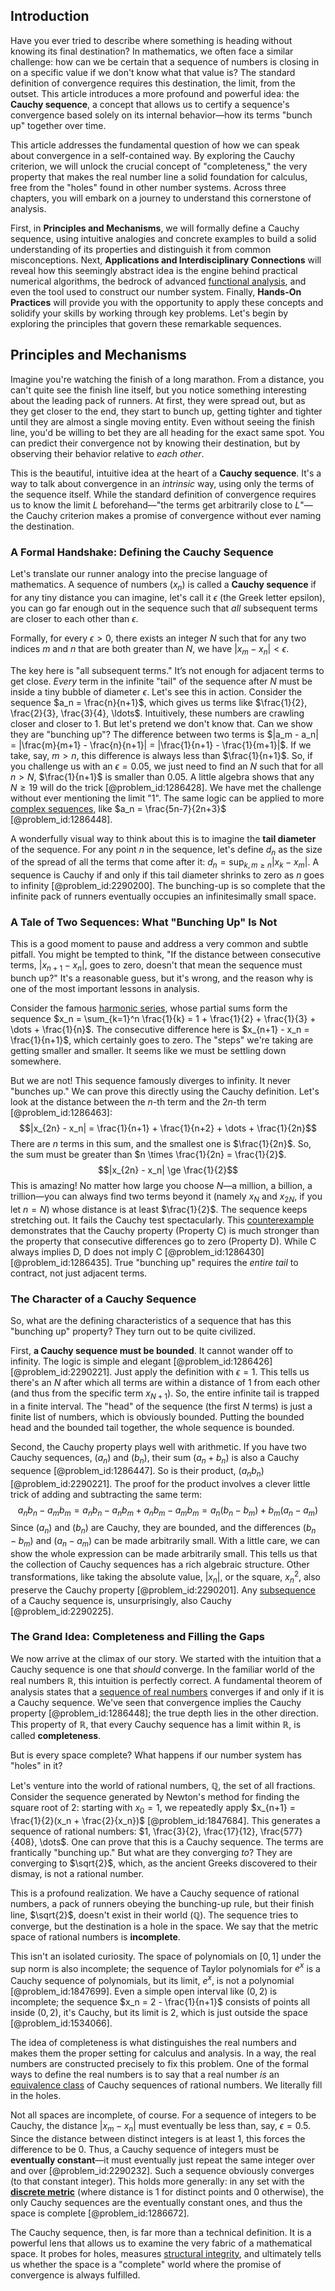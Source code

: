 ## Introduction
Have you ever tried to describe where something is heading without knowing its final destination? In mathematics, we often face a similar challenge: how can we be certain that a sequence of numbers is closing in on a specific value if we don't know what that value is? The standard definition of convergence requires this destination, the limit, from the outset. This article introduces a more profound and powerful idea: the **Cauchy sequence**, a concept that allows us to certify a sequence's convergence based solely on its internal behavior—how its terms "bunch up" together over time.

This article addresses the fundamental question of how we can speak about convergence in a self-contained way. By exploring the Cauchy criterion, we will unlock the crucial concept of "completeness," the very property that makes the real number line a solid foundation for calculus, free from the "holes" found in other number systems. Across three chapters, you will embark on a journey to understand this cornerstone of analysis.

First, in **Principles and Mechanisms**, we will formally define a Cauchy sequence, using intuitive analogies and concrete examples to build a solid understanding of its properties and distinguish it from common misconceptions. Next, **Applications and Interdisciplinary Connections** will reveal how this seemingly abstract idea is the engine behind practical numerical algorithms, the bedrock of advanced [functional analysis](@article_id:145726), and even the tool used to construct our number system. Finally, **Hands-On Practices** will provide you with the opportunity to apply these concepts and solidify your skills by working through key problems. Let's begin by exploring the principles that govern these remarkable sequences.

## Principles and Mechanisms

Imagine you're watching the finish of a long marathon. From a distance, you can't quite see the finish line itself, but you notice something interesting about the leading pack of runners. At first, they were spread out, but as they get closer to the end, they start to bunch up, getting tighter and tighter until they are almost a single moving entity. Even without seeing the finish line, you'd be willing to bet they are all heading for the exact same spot. You can predict their convergence not by knowing their destination, but by observing their behavior relative to *each other*.

This is the beautiful, intuitive idea at the heart of a **Cauchy sequence**. It's a way to talk about convergence in an *intrinsic* way, using only the terms of the sequence itself. While the standard definition of convergence requires us to know the limit $L$ beforehand—"the terms get arbitrarily close to $L$"—the Cauchy criterion makes a promise of convergence without ever naming the destination.

### A Formal Handshake: Defining the Cauchy Sequence

Let's translate our runner analogy into the precise language of mathematics. A sequence of numbers $(x_n)$ is called a **Cauchy sequence** if for any tiny distance you can imagine, let's call it $\epsilon$ (the Greek letter epsilon), you can go far enough out in the sequence such that *all* subsequent terms are closer to each other than $\epsilon$.

Formally, for every $\epsilon > 0$, there exists an integer $N$ such that for any two indices $m$ and $n$ that are both greater than $N$, we have $|x_m - x_n| < \epsilon$.

The key here is "all subsequent terms." It’s not enough for adjacent terms to get close. *Every* term in the infinite "tail" of the sequence after $N$ must be inside a tiny bubble of diameter $\epsilon$. Let's see this in action. Consider the sequence $a_n = \frac{n}{n+1}$, which gives us terms like $\frac{1}{2}, \frac{2}{3}, \frac{3}{4}, \ldots$. Intuitively, these numbers are crawling closer and closer to 1. But let's pretend we don't know that. Can we show they are "bunching up"? The difference between two terms is $|a_m - a_n| = |\frac{m}{m+1} - \frac{n}{n+1}| = |\frac{1}{n+1} - \frac{1}{m+1}|$. If we take, say, $m > n$, this difference is always less than $\frac{1}{n+1}$. So, if you challenge us with an $\epsilon = 0.05$, we just need to find an $N$ such that for all $n > N$, $\frac{1}{n+1}$ is smaller than $0.05$. A little algebra shows that any $N \ge 19$ will do the trick [@problem_id:1286428]. We have met the challenge without ever mentioning the limit "1". The same logic can be applied to more [complex sequences](@article_id:174547), like $a_n = \frac{5n-7}{2n+3}$ [@problem_id:1286448].

A wonderfully visual way to think about this is to imagine the **tail diameter** of the sequence. For any point $n$ in the sequence, let's define $d_n$ as the size of the spread of all the terms that come after it: $d_n = \sup_{k,m \ge n} |x_k - x_m|$. A sequence is Cauchy if and only if this tail diameter shrinks to zero as $n$ goes to infinity [@problem_id:2290200]. The bunching-up is so complete that the infinite pack of runners eventually occupies an infinitesimally small space.

### A Tale of Two Sequences: What "Bunching Up" Is Not

This is a good moment to pause and address a very common and subtle pitfall. You might be tempted to think, "If the distance between consecutive terms, $|x_{n+1} - x_n|$, goes to zero, doesn't that mean the sequence must bunch up?" It's a reasonable guess, but it's wrong, and the reason why is one of the most important lessons in analysis.

Consider the famous [harmonic series](@article_id:147293), whose partial sums form the sequence $x_n = \sum_{k=1}^n \frac{1}{k} = 1 + \frac{1}{2} + \frac{1}{3} + \dots + \frac{1}{n}$. The consecutive difference here is $x_{n+1} - x_n = \frac{1}{n+1}$, which certainly goes to zero. The "steps" we're taking are getting smaller and smaller. It seems like we must be settling down somewhere.

But we are not! This sequence famously diverges to infinity. It never "bunches up." We can prove this directly using the Cauchy definition. Let's look at the distance between the $n$-th term and the $2n$-th term [@problem_id:1286463]:
$$|x_{2n} - x_n| = \frac{1}{n+1} + \frac{1}{n+2} + \dots + \frac{1}{2n}$$
There are $n$ terms in this sum, and the smallest one is $\frac{1}{2n}$. So, the sum must be greater than $n \times \frac{1}{2n} = \frac{1}{2}$.
$$|x_{2n} - x_n| \ge \frac{1}{2}$$
This is amazing! No matter how large you choose $N$—a million, a billion, a trillion—you can always find two terms beyond it (namely $x_N$ and $x_{2N}$, if you let $n=N$) whose distance is at least $\frac{1}{2}$. The sequence keeps stretching out. It fails the Cauchy test spectacularly. This [counterexample](@article_id:148166) demonstrates that the Cauchy property (Property C) is much stronger than the property that consecutive differences go to zero (Property D). While C always implies D, D does not imply C [@problem_id:1286430] [@problem_id:1286435]. True "bunching up" requires the *entire tail* to contract, not just adjacent terms.

### The Character of a Cauchy Sequence

So, what are the defining characteristics of a sequence that has this "bunching up" property? They turn out to be quite civilized.

First, **a Cauchy sequence must be bounded**. It cannot wander off to infinity. The logic is simple and elegant [@problem_id:1286426] [@problem_id:2290221]. Just apply the definition with $\epsilon = 1$. This tells us there's an $N$ after which all terms are within a distance of 1 from each other (and thus from the specific term $x_{N+1}$). So, the entire infinite tail is trapped in a finite interval. The "head" of the sequence (the first $N$ terms) is just a finite list of numbers, which is obviously bounded. Putting the bounded head and the bounded tail together, the whole sequence is bounded.

Second, the Cauchy property plays well with arithmetic. If you have two Cauchy sequences, $(a_n)$ and $(b_n)$, their sum $(a_n + b_n)$ is also a Cauchy sequence [@problem_id:1286447]. So is their product, $(a_n b_n)$ [@problem_id:2290221]. The proof for the product involves a clever little trick of adding and subtracting the same term:
$$a_n b_n - a_m b_m = a_n b_n - a_n b_m + a_n b_m - a_m b_m = a_n(b_n - b_m) + b_m(a_n - a_m)$$
Since $(a_n)$ and $(b_n)$ are Cauchy, they are bounded, and the differences $(b_n - b_m)$ and $(a_n - a_m)$ can be made arbitrarily small. With a little care, we can show the whole expression can be made arbitrarily small. This tells us that the collection of Cauchy sequences has a rich algebraic structure. Other transformations, like taking the absolute value, $|x_n|$, or the square, $x_n^2$, also preserve the Cauchy property [@problem_id:2290201]. Any [subsequence](@article_id:139896) of a Cauchy sequence is, unsurprisingly, also Cauchy [@problem_id:2290225].

### The Grand Idea: Completeness and Filling the Gaps

We now arrive at the climax of our story. We started with the intuition that a Cauchy sequence is one that *should* converge. In the familiar world of the real numbers $\mathbb{R}$, this intuition is perfectly correct. A fundamental theorem of analysis states that a [sequence of real numbers](@article_id:140596) converges if and only if it is a Cauchy sequence. We've seen that convergence implies the Cauchy property [@problem_id:1286448]; the true depth lies in the other direction. This property of $\mathbb{R}$, that every Cauchy sequence has a limit within $\mathbb{R}$, is called **completeness**.

But is every space complete? What happens if our number system has "holes" in it?

Let's venture into the world of rational numbers, $\mathbb{Q}$, the set of all fractions. Consider the sequence generated by Newton's method for finding the square root of 2: starting with $x_0 = 1$, we repeatedly apply $x_{n+1} = \frac{1}{2}(x_n + \frac{2}{x_n})$ [@problem_id:1847684]. This generates a sequence of rational numbers: $1, \frac{3}{2}, \frac{17}{12}, \frac{577}{408}, \dots$. One can prove that this is a Cauchy sequence. The terms are frantically "bunching up." But what are they converging *to*? They are converging to $\sqrt{2}$, which, as the ancient Greeks discovered to their dismay, is not a rational number.

This is a profound realization. We have a Cauchy sequence of rational numbers, a pack of runners obeying the bunching-up rule, but their finish line, $\sqrt{2}$, doesn't exist in their world $(\mathbb{Q})$. The sequence tries to converge, but the destination is a hole in the space. We say that the metric space of rational numbers is **incomplete**.

This isn't an isolated curiosity. The space of polynomials on $[0,1]$ under the sup norm is also incomplete; the sequence of Taylor polynomials for $e^x$ is a Cauchy sequence of polynomials, but its limit, $e^x$, is not a polynomial [@problem_id:1847699]. Even a simple open interval like $(0, 2)$ is incomplete; the sequence $x_n = 2 - \frac{1}{n+1}$ consists of points all inside $(0, 2)$, it's Cauchy, but its limit is 2, which is just outside the space [@problem_id:1534066].

The idea of completeness is what distinguishes the real numbers and makes them the proper setting for calculus and analysis. In a way, the real numbers are constructed precisely to fix this problem. One of the formal ways to define the real numbers is to say that a real number *is* an [equivalence class](@article_id:140091) of Cauchy sequences of rational numbers. We literally fill in the holes.

Not all spaces are incomplete, of course. For a sequence of integers to be Cauchy, the distance $|x_m - x_n|$ must eventually be less than, say, $\epsilon = 0.5$. Since the distance between distinct integers is at least 1, this forces the difference to be 0. Thus, a Cauchy sequence of integers must be **eventually constant**—it must eventually just repeat the same integer over and over [@problem_id:2290232]. Such a sequence obviously converges (to that constant integer). This holds more generally: in any set with the **[discrete metric](@article_id:154164)** (where distance is 1 for distinct points and 0 otherwise), the only Cauchy sequences are the eventually constant ones, and thus the space is complete [@problem_id:1286672].

The Cauchy sequence, then, is far more than a technical definition. It is a powerful lens that allows us to examine the very fabric of a mathematical space. It probes for holes, measures [structural integrity](@article_id:164825), and ultimately tells us whether the space is a "complete" world where the promise of convergence is always fulfilled.